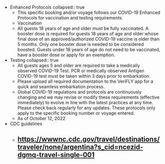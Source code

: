 - Enhanced Protocols
  collapsed:: true
	- This specific booking and/or voyage follows our COVID-19 Enhanced Protocols for vaccination and testing requirements.
	- Vaccination
	- All guests 18 years of age and older must be fully vaccinated. A booster dose is required for guests 18 years of age and older whose final dose of an approved/authorized COVID-19 vaccine is older than 5 months.
	    Only one booster dose is needed to be considered boosted.
	    Guests under 18 years of age do not need to be vaccinated, have a booster dose or apply for an exemption.
- Testing
  collapsed:: true
	- All guests ages 5 and older are required to take a medically observed COVID-19 Test.
	        PCR or medically observed Antigen COVID-19 test must be taken within 3 days prior to embarkation.
	- Please upload all required documentation to the VeriFLY app for a quick and seamless embarkation process.
	- Global COVID-19 regulations and protocols are continuously changing and we may revise or modify these requirements (effective immediately) to evolve in line with the latest practices at any time. Please check back regularly for any updates. These protocols only apply to the specific booking number or voyage entered.
	- As of October 12, 2022
- CDC guidelines
	- https://wwwnc.cdc.gov/travel/destinations/traveler/none/argentina?s_cid=ncezid-dgmq-travel-single-001
		-